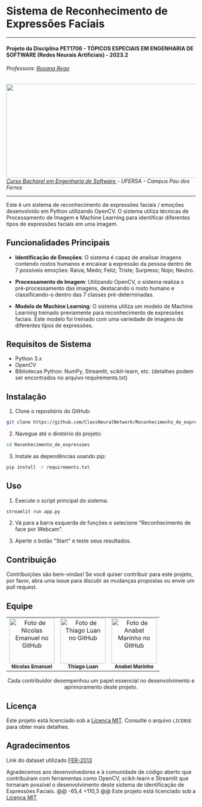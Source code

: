 # Sistema de Reconhecimento de Expressões Faciais

---
#### Projeto da Disciplina PET1706 - TÓPICOS ESPECIAIS EM ENGENHARIA DE SOFTWARE (Redes Neurais Artificiais) - 2023.2 
###### Professora: [Rosana Rego](https://github.com/roscibely)
<div>
  <img src="https://raw.githubusercontent.com/roscibely/algorithms-and-data-structure/main/root/ufersa.jpg" width="700" height="250">
</div>
<i> <a href="https://engsoftwarepaudosferros.ufersa.edu.br/apresentacao/"> Curso Bacharel em Engenharia de Software  </a> - UFERSA - Campus Pau dos Ferros </a></i>

---

Este é um sistema de reconhecimento de expressões faciais / emoções desenvolvido em Python utilizando OpenCV. O sistema utiliza técnicas de Processamento de Imagem e Machine Learning para identificar diferentes tipos de expressões faciais em uma imagem.

## Funcionalidades Principais

- **Identificação de Emoções**: O sistema é capaz de analisar imagens contendo rostos humanos e encaixar a expressão da pessoa dentro de 7 possíveis emoções: Raiva; Medo; Feliz; Triste; Surpreso; Nojo; Neutro.

- **Processamento de Imagem**: Utilizando OpenCV, o sistema realiza o pré-processamento das imagens, destacando o rosto humano e classificando-o dentro das 7 classes pré-determinadas.

- **Modelo de Machine Learning**: O sistema utiliza um modelo de Machine Learning treinado previamente para reconhecimento de expressões faciais. Este modelo foi treinado com uma variedade de imagens de diferentes tipos de expressões.

## Requisitos de Sistema

- Python 3.x
- OpenCV
- Bibliotecas Python: NumPy, Streamlit, scikit-learn, etc. (detalhes podem ser encontrados no arquivo requirements.txt)

## Instalação

1. Clone o repositório do GitHub:

```bash
git clone https://github.com/ClassNeuralNetwork/Reconhecimento_de_expressoes.git
```

2. Navegue até o diretório do projeto:

```bash
cd Reconhecimento_de_expressoes
```

3. Instale as dependências usando pip:

```bash
pip install -r requirements.txt
```

## Uso

1. Execute o script principal do sistema:

```bash
streamlit run app.py
```

2. Vá para a barra esquerda de funções e selecione "Reconhecimento de face por Webcam".

3. Aperte o botão "Start" e teste seus resultados.

## Contribuição

Contribuições são bem-vindas! Se você quiser contribuir para este projeto, por favor, abra uma issue para discutir as mudanças propostas ou envie um pull request.
## Equipe
<table align="center">
  <tr>    
    <td align="center">
      <a href="https://github.com/nicolinhaaaaaaas">
        <img src="https://avatars.githubusercontent.com/u/112559599?v=4" 
        width="120px;"  alt="Foto de Nicolas Emanuel no GitHub"/><br>
        <sub>
          <b>Nicolas Emanuel</b>
         </sub>
      </a>
    </td>
    <td align="center">
      <a href="https://github.com/thiagoluann">
        <img src="https://avatars.githubusercontent.com/u/112329988?v=4" 
        width="120px;" alt="Foto de Thiago Luan no GitHub"/><br>
        <sub>
          <b>Thiago Luan</b>
         </sub>
      </a>
    </td>
    <td align="center">
      <a href="https://github.com/GatoAmarelo">
        <img src="https://avatars.githubusercontent.com/u/111796062?v=4" 
        width="120px;" alt="Foto de Anabel Marinho no GitHub"/><br>
        <sub>
          <b>Anabel Marinho</b>
         </sub>
      </a>
    </td>
  </tr>
</table>

<p align="center">
Cada contribuidor desempenhou um papel essencial no desenvolvimento e aprimoramento deste projeto.
</p>



## Licença

Este projeto está licenciado sob a [Licença MIT](https://opensource.org/licenses/MIT). Consulte o arquivo `LICENSE` para obter mais detalhes.

## Agradecimentos

Link do dataset utilizado [FER-2013](https://www.kaggle.com/datasets/msambare/fer2013)

Agradecemos aos desenvolvedores e à comunidade de código aberto que contribuíram com ferramentas como OpenCV, scikit-learn e Streamlit que tornaram possível o desenvolvimento deste sistema de identificação de Expressões Faciais.
@@ -65,4 +110,3 @@ Este projeto está licenciado sob a [Licença MIT](https://opensource.org/license)
